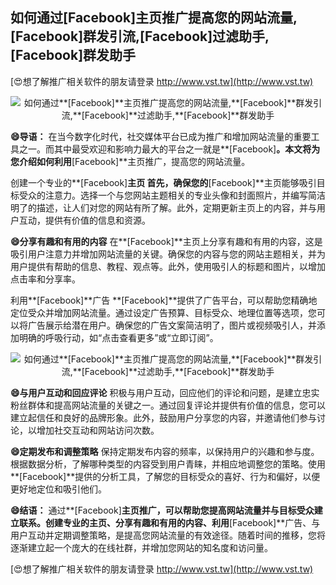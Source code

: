 ## **如何通过**[Facebook]**主页推广提高您的网站流量,**[Facebook]**群发引流,**[Facebook]**过滤助手,**[Facebook]**群发助手**

[😍想了解推广相关软件的朋友请登录 http://www.vst.tw](http://www.vst.tw)

 <center><img src="https://vst.tw/MP4/tuiguang/png/3.png" alt="如何通过**[Facebook]**主页推广提高您的网站流量,**[Facebook]**群发引流,**[Facebook]**过滤助手,**[Facebook]**群发助手"></center>

**😄导语：**
在当今数字化时代，社交媒体平台已成为推广和增加网站流量的重要工具之一。而其中最受欢迎和影响力最大的平台之一就是**[Facebook]**。本文将为您介绍如何利用**[Facebook]**主页推广，提高您的网站流量。

创建一个专业的**[Facebook]**主页
首先，确保您的**[Facebook]**主页能够吸引目标受众的注意力。选择一个与您网站主题相关的专业头像和封面照片，并编写简洁明了的描述，让人们对您的网站有所了解。此外，定期更新主页上的内容，并与用户互动，提供有价值的信息和资源。

**😄分享有趣和有用的内容**
在**[Facebook]**主页上分享有趣和有用的内容，这是吸引用户注意力并增加网站流量的关键。确保您的内容与您的网站主题相关，并为用户提供有帮助的信息、教程、观点等。此外，使用吸引人的标题和图片，以增加点击率和分享率。

利用**[Facebook]**广告
**[Facebook]**提供了广告平台，可以帮助您精确地定位受众并增加网站流量。通过设定广告预算、目标受众、地理位置等选项，您可以将广告展示给潜在用户。确保您的广告文案简洁明了，图片或视频吸引人，并添加明确的呼吸行动，如“点击查看更多”或“立即订阅”。

 <center><img src="https://vst.tw/MP4/tuiguang/png/6.png" alt="如何通过**[Facebook]**主页推广提高您的网站流量,**[Facebook]**群发引流,**[Facebook]**过滤助手,**[Facebook]**群发助手"></center>

**😄与用户互动和回应评论**
积极与用户互动，回应他们的评论和问题，是建立忠实粉丝群体和提高网站流量的关键之一。通过回复评论并提供有价值的信息，您可以建立起信任和良好的品牌形象。此外，鼓励用户分享您的内容，并邀请他们参与讨论，以增加社交互动和网站访问次数。

**😄定期发布和调整策略**
保持定期发布内容的频率，以保持用户的兴趣和参与度。根据数据分析，了解哪种类型的内容受到用户青睐，并相应地调整您的策略。使用**[Facebook]**提供的分析工具，了解您的目标受众的喜好、行为和偏好，以便更好地定位和吸引他们。

**😄结语：**
通过**[Facebook]**主页推广，可以帮助您提高网站流量并与目标受众建立联系。创建专业的主页、分享有趣和有用的内容、利用**[Facebook]**广告、与用户互动并定期调整策略，是提高您网站流量的有效途径。随着时间的推移，您将逐渐建立起一个庞大的在线社群，并增加您网站的知名度和访问量。

[😍想了解推广相关软件的朋友请登录 http://www.vst.tw](http://www.vst.tw)



